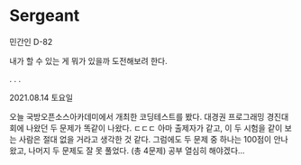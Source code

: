 # Sergeant

민간인 D-82

내가 할 수 있는 게 뭐가 있을까 도전해보려 한다.

.
.
.

2021.08.14 토요일

오늘 국방오픈소스아카데미에서 개최한 코딩테스트를 봤다.
대경권 프로그래밍 경진대회에 나왔던 두 문제가 똑같이 나왔다. ㄷㄷㄷ 아마 출제자가 같고, 이 두 시험을 같이 보는 사람은 절대 없을 거라고 생각한 것 같다.
그럼에도 두 문제 중 하나는 100점이 안나왔고, 나머지 두 문제도 잘 못 풀었다. (총 4문제)
공부 열심히 해야겠다...
